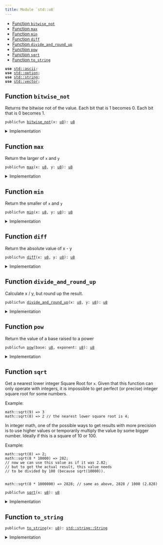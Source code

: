 ```yaml
---
title: Module `std::u8`
---
```




-  [Function `bitwise_not`](#std_u8_bitwise_not)
-  [Function `max`](#std_u8_max)
-  [Function `min`](#std_u8_min)
-  [Function `diff`](#std_u8_diff)
-  [Function `divide_and_round_up`](#std_u8_divide_and_round_up)
-  [Function `pow`](#std_u8_pow)
-  [Function `sqrt`](#std_u8_sqrt)
-  [Function `to_string`](#std_u8_to_string)


<pre><code><b>use</b> <a href="std/ascii.md#std_ascii">std::ascii</a>;
<b>use</b> <a href="std/option.md#std_option">std::option</a>;
<b>use</b> <a href="std/string.md#std_string">std::string</a>;
<b>use</b> <a href="std/vector.md#std_vector">std::vector</a>;
</code></pre>



<a name="std_u8_bitwise_not"></a>

## Function `bitwise_not`

Returns the bitwise not of the value.
Each bit that is 1 becomes 0. Each bit that is 0 becomes 1.


<pre><code>publicfun <a href="std/u8.md#std_u8_bitwise_not">bitwise_not</a>(x: <a href="std/u8.md#std_u8">u8</a>): <a href="std/u8.md#std_u8">u8</a>
</code></pre>



<details>
<summary>Implementation</summary>


<pre><code><b>public</b> <b>fun</b> <a href="std/u8.md#std_u8_bitwise_not">bitwise_not</a>(x: <a href="std/u8.md#std_u8">u8</a>): <a href="std/u8.md#std_u8">u8</a> {
    x ^ <a href="std/u8.md#std_u8_max_value">max_value</a>!()
}
</code></pre>



</details>

<a name="std_u8_max"></a>

## Function `max`

Return the larger of <code>x</code> and <code>y</code>


<pre><code>publicfun <a href="std/u8.md#std_u8_max">max</a>(x: <a href="std/u8.md#std_u8">u8</a>, y: <a href="std/u8.md#std_u8">u8</a>): <a href="std/u8.md#std_u8">u8</a>
</code></pre>



<details>
<summary>Implementation</summary>


<pre><code><b>public</b> <b>fun</b> <a href="std/u8.md#std_u8_max">max</a>(x: <a href="std/u8.md#std_u8">u8</a>, y: <a href="std/u8.md#std_u8">u8</a>): <a href="std/u8.md#std_u8">u8</a> {
    <a href="std/macros.md#std_macros_num_max">std::macros::num_max</a>!(x, y)
}
</code></pre>



</details>

<a name="std_u8_min"></a>

## Function `min`

Return the smaller of <code>x</code> and <code>y</code>


<pre><code>publicfun <a href="std/u8.md#std_u8_min">min</a>(x: <a href="std/u8.md#std_u8">u8</a>, y: <a href="std/u8.md#std_u8">u8</a>): <a href="std/u8.md#std_u8">u8</a>
</code></pre>



<details>
<summary>Implementation</summary>


<pre><code><b>public</b> <b>fun</b> <a href="std/u8.md#std_u8_min">min</a>(x: <a href="std/u8.md#std_u8">u8</a>, y: <a href="std/u8.md#std_u8">u8</a>): <a href="std/u8.md#std_u8">u8</a> {
    <a href="std/macros.md#std_macros_num_min">std::macros::num_min</a>!(x, y)
}
</code></pre>



</details>

<a name="std_u8_diff"></a>

## Function `diff`

Return the absolute value of x - y


<pre><code>publicfun <a href="std/u8.md#std_u8_diff">diff</a>(x: <a href="std/u8.md#std_u8">u8</a>, y: <a href="std/u8.md#std_u8">u8</a>): <a href="std/u8.md#std_u8">u8</a>
</code></pre>



<details>
<summary>Implementation</summary>


<pre><code><b>public</b> <b>fun</b> <a href="std/u8.md#std_u8_diff">diff</a>(x: <a href="std/u8.md#std_u8">u8</a>, y: <a href="std/u8.md#std_u8">u8</a>): <a href="std/u8.md#std_u8">u8</a> {
    <a href="std/macros.md#std_macros_num_diff">std::macros::num_diff</a>!(x, y)
}
</code></pre>



</details>

<a name="std_u8_divide_and_round_up"></a>

## Function `divide_and_round_up`

Calculate x / y, but round up the result.


<pre><code>publicfun <a href="std/u8.md#std_u8_divide_and_round_up">divide_and_round_up</a>(x: <a href="std/u8.md#std_u8">u8</a>, y: <a href="std/u8.md#std_u8">u8</a>): <a href="std/u8.md#std_u8">u8</a>
</code></pre>



<details>
<summary>Implementation</summary>


<pre><code><b>public</b> <b>fun</b> <a href="std/u8.md#std_u8_divide_and_round_up">divide_and_round_up</a>(x: <a href="std/u8.md#std_u8">u8</a>, y: <a href="std/u8.md#std_u8">u8</a>): <a href="std/u8.md#std_u8">u8</a> {
    <a href="std/macros.md#std_macros_num_divide_and_round_up">std::macros::num_divide_and_round_up</a>!(x, y)
}
</code></pre>



</details>

<a name="std_u8_pow"></a>

## Function `pow`

Return the value of a base raised to a power


<pre><code>publicfun <a href="std/u8.md#std_u8_pow">pow</a>(base: <a href="std/u8.md#std_u8">u8</a>, exponent: <a href="std/u8.md#std_u8">u8</a>): <a href="std/u8.md#std_u8">u8</a>
</code></pre>



<details>
<summary>Implementation</summary>


<pre><code><b>public</b> <b>fun</b> <a href="std/u8.md#std_u8_pow">pow</a>(base: <a href="std/u8.md#std_u8">u8</a>, exponent: <a href="std/u8.md#std_u8">u8</a>): <a href="std/u8.md#std_u8">u8</a> {
    <a href="std/macros.md#std_macros_num_pow">std::macros::num_pow</a>!(base, exponent)
}
</code></pre>



</details>

<a name="std_u8_sqrt"></a>

## Function `sqrt`

Get a nearest lower integer Square Root for <code>x</code>. Given that this
function can only operate with integers, it is impossible
to get perfect (or precise) integer square root for some numbers.

Example:
```
math::sqrt(9) => 3
math::sqrt(8) => 2 // the nearest lower square root is 4;
```

In integer math, one of the possible ways to get results with more
precision is to use higher values or temporarily multiply the
value by some bigger number. Ideally if this is a square of 10 or 100.

Example:
```
math::sqrt(8) => 2;
math::sqrt(8 * 10000) => 282;
// now we can use this value as if it was 2.82;
// but to get the actual result, this value needs
// to be divided by 100 (because sqrt(10000)).


math::sqrt(8 * 1000000) => 2828; // same as above, 2828 / 1000 (2.828)
```


<pre><code>publicfun <a href="std/u8.md#std_u8_sqrt">sqrt</a>(x: <a href="std/u8.md#std_u8">u8</a>): <a href="std/u8.md#std_u8">u8</a>
</code></pre>



<details>
<summary>Implementation</summary>


<pre><code><b>public</b> <b>fun</b> <a href="std/u8.md#std_u8_sqrt">sqrt</a>(x: <a href="std/u8.md#std_u8">u8</a>): <a href="std/u8.md#std_u8">u8</a> {
    <a href="std/macros.md#std_macros_num_sqrt">std::macros::num_sqrt</a>!&lt;<a href="std/u8.md#std_u8">u8</a>, <a href="std/u16.md#std_u16">u16</a>&gt;(x, 8)
}
</code></pre>



</details>

<a name="std_u8_to_string"></a>

## Function `to_string`



<pre><code>publicfun <a href="std/u8.md#std_u8_to_string">to_string</a>(x: <a href="std/u8.md#std_u8">u8</a>): <a href="std/string.md#std_string_String">std::string::String</a>
</code></pre>



<details>
<summary>Implementation</summary>


<pre><code><b>public</b> <b>fun</b> <a href="std/u8.md#std_u8_to_string">to_string</a>(x: <a href="std/u8.md#std_u8">u8</a>): String {
    <a href="std/macros.md#std_macros_num_to_string">std::macros::num_to_string</a>!(x)
}
</code></pre>



</details>

